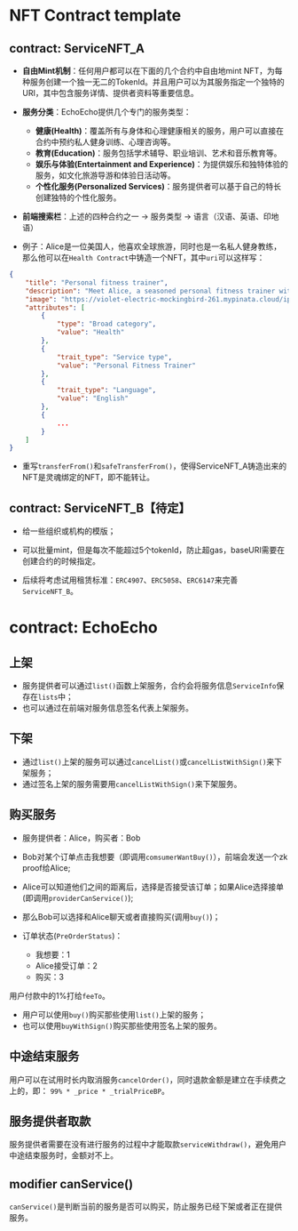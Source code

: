 # NFT Contract template
## contract: ServiceNFT_A
- **自由Mint机制**：任何用户都可以在下面的几个合约中自由地mint NFT，为每种服务创建一个独一无二的TokenId。并且用户可以为其服务指定一个独特的URI，其中包含服务详情、提供者资料等重要信息。

- **服务分类**：EchoEcho提供几个专门的服务类型：
    - **健康(Health)**：覆盖所有与身体和心理健康相关的服务，用户可以直接在合约中预约私人健身训练、心理咨询等。
    - **教育(Education)**：服务包括学术辅导、职业培训、艺术和音乐教育等。
    - **娱乐与体验(Entertainment and Experience)**：为提供娱乐和独特体验的服务，如文化旅游导游和体验日活动等。
    - **个性化服务(Personalized Services)**：服务提供者可以基于自己的特长创建独特的个性化服务。

- **前端搜索栏**：上述的四种合约之一 -> 服务类型 -> 语言（汉语、英语、印地语）

- 例子：Alice是一位美国人，他喜欢全球旅游，同时也是一名私人健身教练，那么他可以在`Health Contract`中铸造一个NFT，其中`uri`可以这样写：
```json
{
    "title": "Personal fitness trainer",
    "description": "Meet Alice, a seasoned personal fitness trainer with over 10 years of professional experience, dedicated to helping individuals achieve their peak physical condition.  Having served over 2,000 clients across various continents, Alice brings a wealth of practical knowledge and motivational skills to her training sessions.  Not only is she fluent in English, but her expertise has also been recognized with several awards, including the 'International Fitness Professional of the Year'.  Whether you're at home or traveling, Alice can tailor her training programs to fit your lifestyle and help you reach your health and fitness goals.",
    "image": "https://violet-electric-mockingbird-261.mypinata.cloud/ipfs/IPFS_CID",
    "attributes": [
        {
            "type": "Broad category",
            "value": "Health"
        },
        {
            "trait_type": "Service type",
            "value": "Personal Fitness Trainer"
        },
        {
            "trait_type": "Language",
            "value": "English"
        },
        {
            ...
        }
    ]
}
```

- 重写`transferFrom()`和`safeTransferFrom()`，使得ServiceNFT_A铸造出来的NFT是灵魂绑定的NFT，即不能转让。

## contract: ServiceNFT_B【待定】
- 给一些组织或机构的模版；
- 可以批量mint，但是每次不能超过5个tokenId，防止超gas，baseURI需要在创建合约的时候指定。

- 后续将考虑试用租赁标准：`ERC4907`、`ERC5058`、`ERC6147`来完善`ServiceNFT_B`。

# contract: EchoEcho
## 上架
- 服务提供者可以通过`list()`函数上架服务，合约会将服务信息`ServiceInfo`保存在`lists`中；
- 也可以通过在前端对服务信息签名代表上架服务。

## 下架
- 通过`list()`上架的服务可以通过`cancelList()`或`cancelListWithSign()`来下架服务；
- 通过签名上架的服务需要用`cancelListWithSign()`来下架服务。

## 购买服务
- 服务提供者：Alice，购买者：Bob
- Bob对某个订单点击我想要（即调用`comsumerWantBuy()`），前端会发送一个zk proof给Alice;
- Alice可以知道他们之间的距离后，选择是否接受该订单；如果Alice选择接单(即调用`providerCanService()`);
- 那么Bob可以选择和Alice聊天或者直接购买(调用`buy()`)；

- 订单状态(`PreOrderStatus`)：  
    - 我想要：1
    - Alice接受订单：2
    - 购买：3  

用户付款中的1%打给`feeTo`。
- 用户可以使用`buy()`购买那些使用`list()`上架的服务；
- 也可以使用`buyWithSign()`购买那些使用签名上架的服务。

## 中途结束服务
用户可以在试用时长内取消服务`cancelOrder()`，同时退款金额是建立在手续费之上的，即： `99% * _price * _trialPriceBP`。

## 服务提供者取款
服务提供者需要在没有进行服务的过程中才能取款`serviceWithdraw()`，避免用户中途结束服务时，金额对不上。

## modifier canService()
`canService()`是判断当前的服务是否可以购买，防止服务已经下架或者正在提供服务。